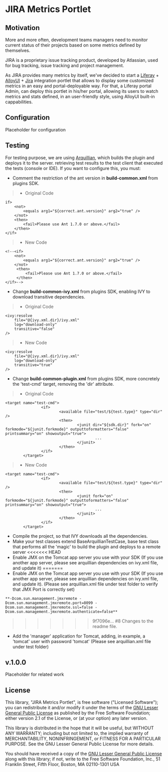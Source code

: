 # JIRA Metrics Portlet

## Motivation

More and more often, development teams managers need to monitor current status of their projects based on some metrics defined by themselves.

JIRA is a proprietary issue tracking product, developed by Atlassian, used for bug tracking, issue tracking and project management.

As JIRA provides many metrics by itself, we've decided to start a [Liferay](http://www.liferay.com) + [AlloyUI](http://www.alloyui.com) + [Jira](https://www.atlassian.com/software/jira) integration portlet that allows to display some customized metrics in an easy and portal-deployable way. For that, a Liferay portal Admin, can deploy this portlet in his/her portal, allowing its users to watch metrics and stats defined, in an user-friendly style, using AlloyUI built-in cappabilities.

## Configuration

Placeholder for configuration

## Testing

For testing purpose, we are using [Arquillian](http://arquillian.org), which builds the plugin and deploys it to the server. retrieving test results to the test client that executed the tests (console or IDE). If you want to configure this, you must:

- Comment the restriction of the ant version in **build-common.xml** from plugins SDK.
>* Original Code
```
if>
	<not>
    	<equals arg1="${correct.ant.version}" arg2="true" />
    </not>
    <then>
        <fail>Please use Ant 1.7.0 or above.</fail>
    </then>
</if>
```
>* New Code
```
<!--<if>
    <not>
        <equals arg1="${correct.ant.version}" arg2="true" />
    </not>
     <then>
         <fail>Please use Ant 1.7.0 or above.</fail>
     </then>
</if>-->
```

- Change **build-common-ivy.xml**  from plugins SDK, enabling IVY to download transitive dependencies.

>* Original Code
```
<ivy:resolve
    file="@{ivy.xml.dir}/ivy.xml"
    log="download-only"
    transitive="false"
/>
```
>* New Code
```
<ivy:resolve
    file="@{ivy.xml.dir}/ivy.xml"
    log="download-only"
    transitive="true"
/>
```

- Change **build-common-plugin.xml** from plugins SDK, more concretely the 'test-cmd' target, removing the 'dir' attribute.

>* Original Code
```
<target name="test-cmd">
                <if>
                        <available file="test/${test.type}" type="dir" />
                        <then>
                                <junit dir="${sdk.dir}" fork="on" forkmode="${junit.forkmode}" outputtoformatters="false" printsummary="on" showoutput="true">
                                        ...
                                </junit>
                        </then>
                </if>
        </target>
```
>* New Code
```
<target name="test-cmd">
                <if>
                        <available file="test/${test.type}" type="dir" />
                        <then>
                                <junit fork="on" forkmode="${junit.forkmode}" outputtoformatters="false" printsummary="on" showoutput="true">
                                        ...
                                </junit>
                        </then>
                </if>
        </target>
```

- Compile the project, so that IVY downloads all the dependencies.
- Make your test classes extend BaseArquillianTestCase, base test class that performs all the 'magic' to build the plugin and deploys to a remote server
<<<<<<< HEAD
- Enable JMX on the Tomcat app server you use with your SDK (If you use another app server, please see arquillian dependencies on ivy.xml file, and update it)
=======
- Enable JMX on the Tomcat app server you use with your SDK (If you use another app server, please see arquillian dependencies on ivy.xml file, and update it). (Please see arquillian.xml file under test folder to verify that JMX Port is correctly set)
```
**-Dcom.sun.management.jmxremote -Dcom.sun.management.jmxremote.port=8099 -Dcom.sun.management.jmxremote.ssl=false -Dcom.sun.management.jmxremote.authenticate=false**
```
>>>>>>> 9f7096e... #8 Changes to the readme file.
- Add the 'manager' application for Tomcat, adding, in example, a 'tomcat' user with password 'tomcat' (Please see arquillian.xml file under test folder)

## v.1.0.0

Placeholder for related work

## License

This library, "JIRA Metrics Portlet", is free software ("Licensed Software"); you can redistribute it and/or modify it under the terms of the [GNU Lesser General Public License](http://www.gnu.org/licenses/lgpl-2.1.html) as published by the Free Software Foundation; either version 2.1 of the License, or (at your option) any later version.

This library is distributed in the hope that it will be useful, but WITHOUT ANY WARRANTY; including but not limited to, the implied warranty of MERCHANTABILITY, NONINFRINGEMENT, or FITNESS FOR A PARTICULAR PURPOSE. See the GNU Lesser General Public License for more details.

You should have received a copy of the [GNU Lesser General Public License](http://www.gnu.org/licenses/lgpl-2.1.html) along with this library; if not, write to the Free Software Foundation, Inc., 51 Franklin Street, Fifth Floor, Boston, MA 02110-1301 USA

    
